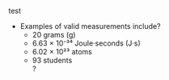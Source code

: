 test

- Examples of valid measurements include?  
  - 20 grams (g)  
  - 6.63 × 10⁻³⁴ Joule·seconds (J·s)  
  - 6.02 × 10²³ atoms  
  - 93 students  
?  